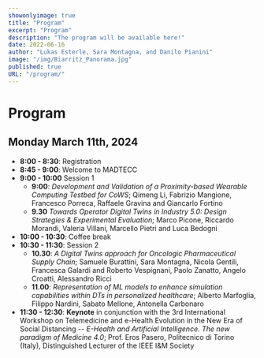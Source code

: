 ```yaml
---
showonlyimage: true
title: "Program"
excerpt: "Program"
description: "The program will be available here!"
date: 2022-06-16
author: "Lukas Esterle, Sara Montagna, and Danilo Pianini"
image: "/img/Biarritz_Panorama.jpg"
published: true
URL: "/program/"
---
```


# Program

## Monday March 11th, 2024

- **8:00 - 8:30**: Registration
- **8:45 - 9:00**: Welcome to MADTECC
- **9:00 - 10:00** Session 1
    - **9:00**: *Development and Validation of a Proximity-based Wearable Computing Testbed for CoWS*; Qimeng Li, Fabrizio Mangione, Francesco Porreca, Raffaele Gravina and Giancarlo Fortino
    - **9.30** *Towards Operator Digital Twins in Industry 5.0: Design Strategies & Experimental Evaluation*; Marco Picone, Riccardo Morandi, Valeria Villani, Marcello Pietri and Luca Bedogni
- **10:00 - 10:30**: Coffee break
- **10:30 - 11:30**: Session 2
    - **10.30**: *A Digital Twins approach for Oncologic Pharmaceutical Supply Chain*; Samuele Burattini, Sara Montagna, Nicola Gentili, Francesca Galardi and Roberto Vespignani, Paolo Zanatto, Angelo Croatti, Alessandro Ricci
    - **11.00**: *Representation of ML models to enhance simulation capabilities within DTs in personalized healthcare*; Alberto Marfoglia, Filippo Nardini, Sabato Mellone, Antonella Carbonaro
- **11:30 - 12:30**: **Keynote** in conjunction with the 3rd International Workshop on Telemedicine and e-Health Evolution in the New Era of Social Distancing -- *E-Health and Artificial Intelligence. The new paradigm of Medicine 4.0*; Prof. Eros Pasero, Politecnico di Torino (Italy), Distinguished Lecturer of the IEEE I&M Society
